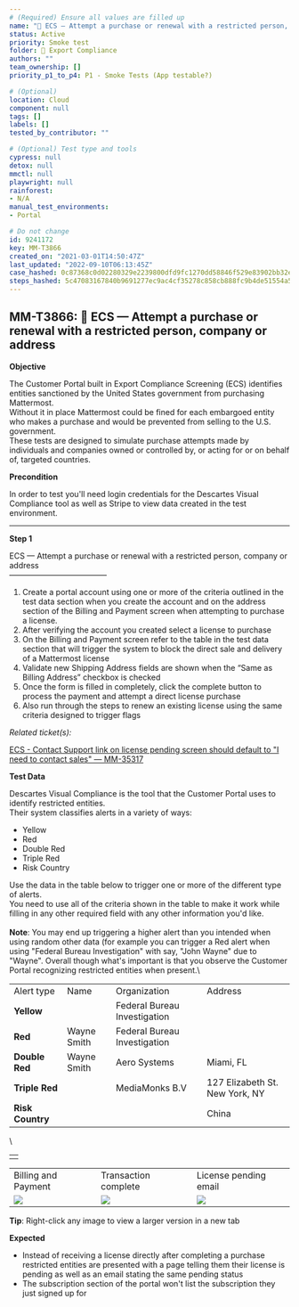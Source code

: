 ```yaml
---
# (Required) Ensure all values are filled up
name: "🚫 ECS — Attempt a purchase or renewal with a restricted person, company or address"
status: Active
priority: Smoke test
folder: 🚫 Export Compliance
authors: ""
team_ownership: []
priority_p1_to_p4: P1 - Smoke Tests (App testable?)

# (Optional)
location: Cloud
component: null
tags: []
labels: []
tested_by_contributor: ""

# (Optional) Test type and tools
cypress: null
detox: null
mmctl: null
playwright: null
rainforest:
- N/A
manual_test_environments:
- Portal

# Do not change
id: 9241172
key: MM-T3866
created_on: "2021-03-01T14:50:47Z"
last_updated: "2022-09-10T06:13:45Z"
case_hashed: 0c87368c0d02280329e2239800dfd9fc1270dd58846f529e83902bb32e9c06859bb06016b2b7b55e660ac508b7e7ee2d
steps_hashed: 5c47083167840b9691277ec9ac4cf35278c858cb888fc9b4de51554a51075cbd28d313de71e8484bab1036b2a43313e5
---
```


<!-- (Auto-generated) Based on frontmatter's "key" and "name" -->

## MM-T3866: 🚫 ECS — Attempt a purchase or renewal with a restricted person, company or address

**Objective**

The Customer Portal built in Export Compliance Screening (ECS) identifies entities sanctioned by the United States government from purchasing Mattermost.\
Without it in place Mattermost could be fined for each embargoed entity who makes a purchase and would be prevented from selling to the U.S. government.\
These tests are designed to simulate purchase attempts made by individuals and companies owned or controlled by, or acting for or on behalf of, targeted countries.

**Precondition**

In order to test you'll need login credentials for the Descartes Visual Compliance tool as well as Stripe to view data created in the test environment.

---

**Step 1**

ECS — Attempt a purchase or renewal with a restricted person, company or address\
–––––––––––––––––––––––––

1. Create a portal account using one or more of the criteria outlined in the test data section when you create the account and on the address section of the Billing and Payment screen when attempting to purchase a license.
2. After verifying the account you created select a license to purchase
3. On the Billing and Payment screen refer to the table in the test data section that will trigger the system to block the direct sale and delivery of a Mattermost license
4. Validate new Shipping Address fields are shown when the “Same as Billing Address” checkbox is checked
5. Once the form is filled in completely, click the complete button to process the payment and attempt a direct license purchase
6. Also run through the steps to renew an existing license using the same criteria designed to trigger flags

_Related ticket(s):_

[ECS - Contact Support link on license pending screen should default to "I need to contact sales" — MM-35317](https://mattermost.atlassian.net/browse/MM-35317)

**Test Data**

Descartes Visual Compliance is the tool that the Customer Portal uses to identify restricted entities.\
Their system classifies alerts in a variety of ways:

- Yellow
- Red
- Double Red
- Triple Red
- Risk Country

Use the data in the table below to trigger one or more of the different type of alerts.\
You need to use all of the criteria shown in the table to make it work while filling in any other required field with any other information you'd like.\
\
**Note**: You may end up triggering a higher alert than you intended when using random other data (for example you can trigger a Red alert when using "Federal Bureau Investigation" with say, "John Wayne" due to "Wayne". Overall though what's important is that you observe the Customer Portal recognizing restricted entities when present.\\

|                  |             |                              |                                |
| ---------------- | ----------- | ---------------------------- | ------------------------------ |
| Alert type       | Name        | Organization                 | Address                        |
| **Yellow**       |             | Federal Bureau Investigation |                                |
| **Red**          | Wayne Smith | Federal Bureau Investigation |                                |
| **Double Red**   | Wayne Smith | Aero Systems                 | Miami, FL                      |
| **Triple Red**   |             | MediaMonks B.V               | 127 Elizabeth St. New York, NY |
| **Risk Country** |             |                              | China                          |

\\

|   |
| - |
|   |

|                                                                                                                                                                                                                |                                                                                                                                                                                                                |                                                                                                                                                                                                                |
| -------------------------------------------------------------------------------------------------------------------------------------------------------------------------------------------------------------- | -------------------------------------------------------------------------------------------------------------------------------------------------------------------------------------------------------------- | -------------------------------------------------------------------------------------------------------------------------------------------------------------------------------------------------------------- |
| Billing and Payment                                                                                                                                                                                            | Transaction complete                                                                                                                                                                                           | License pending email                                                                                                                                                                                          |
| ![](https://cloudfront.tm4j.smartbear.com/tenant/ad722c15-e2a6-3788-82f3-92f99221f446/project/10302/embedded-f3277290f945470c4add5d21ef3dc7ca7b74388fc7152bfb6b99ae58c66a95a8-1617129848132-1617129848132.png) | ![](https://cloudfront.tm4j.smartbear.com/tenant/ad722c15-e2a6-3788-82f3-92f99221f446/project/10302/embedded-f3277290f945470c4add5d21ef3dc7ca7b74388fc7152bfb6b99ae58c66a95a8-1617108074972-1617108074972.png) | ![](https://cloudfront.tm4j.smartbear.com/tenant/ad722c15-e2a6-3788-82f3-92f99221f446/project/10302/embedded-f3277290f945470c4add5d21ef3dc7ca7b74388fc7152bfb6b99ae58c66a95a8-1617108133641-1617108133641.png) |

**Tip**: Right-click any image to view a larger version in a new tab

**Expected**

- Instead of receiving a license directly after completing a purchase restricted entities are presented with a page telling them their license is pending as well as an email stating the same pending status
- The subscription section of the portal won't list the subscription they just signed up for
